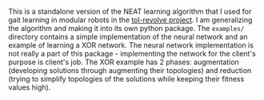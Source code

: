 This is a standalone version of the NEAT learning algorithm that I used for gait learning in modular robots in the [tol-revolve project](https://github.com/egdman/tol-revolve/tree/tol-env). I am generalizing the algorithm and making it into its own python package.
The `examples/` directory contains a simple implementation of the neural network and an example of learning a XOR network. The neural network implementation is not really a part of this package - implementing the network for the client's purpose is client's job.
The XOR example has 2 phases: augmentation (developing solutions through augmenting their topologies) and reduction (trying to simplify topologies of the solutions while keeping their fitness values high). 